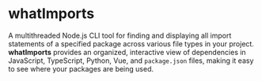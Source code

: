 # whatImports
A multithreaded Node.js CLI tool for finding and displaying all import statements of a specified package across various file types in your project. **whatImports** provides an organized, interactive view of dependencies in JavaScript, TypeScript, Python, Vue, and `package.json` files, making it easy to see where your packages are being used.
